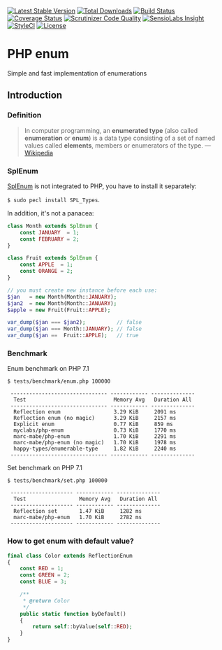 [![Latest Stable Version](https://img.shields.io/packagist/v/gpslab/enum.svg?maxAge=3600&label=stable)](https://packagist.org/packages/gpslab/enum)
[![Total Downloads](https://img.shields.io/packagist/dt/gpslab/enum.svg?maxAge=3600)](https://packagist.org/packages/gpslab/enum)
[![Build Status](https://img.shields.io/travis/gpslab/enum.svg?maxAge=3600)](https://travis-ci.org/gpslab/enum)
[![Coverage Status](https://img.shields.io/coveralls/gpslab/enum.svg?maxAge=3600)](https://coveralls.io/github/gpslab/enum?branch=master)
[![Scrutinizer Code Quality](https://img.shields.io/scrutinizer/g/gpslab/enum.svg?maxAge=3600)](https://scrutinizer-ci.com/g/gpslab/enum/?branch=master)
[![SensioLabs Insight](https://img.shields.io/sensiolabs/i/535fd1c2-7b07-47e7-bcaa-702e081f31e8.svg?maxAge=3600&label=SLInsight)](https://insight.sensiolabs.com/projects/535fd1c2-7b07-47e7-bcaa-702e081f31e8)
[![StyleCI](https://styleci.io/repos/91466048/shield?branch=master)](https://styleci.io/repos/91466048)
[![License](https://img.shields.io/packagist/l/gpslab/enum.svg?maxAge=3600)](https://github.com/gpslab/enum)

# PHP enum

Simple and fast implementation of enumerations

## Introduction

### Definition

> In computer programming, an **enumerated type**
(also called **enumeration** or **enum**)
is a data type consisting of a set of named values called **elements**, members or enumerators of the type.
— [Wikipedia](http://en.wikipedia.org/wiki/Enumerated_type)

### SplEnum

[SplEnum](http://php.net/manual/en/class.splenum.php) is not integrated to PHP,
you have to install it separately:

`$ sudo pecl install SPL_Types`.

In addition, it's not a panacea:

```php
class Month extends SplEnum {
    const JANUARY  = 1;
    const FEBRUARY = 2;
}

class Fruit extends SplEnum {
    const APPLE  = 1;
    const ORANGE = 2;
}

// you must create new instance before each use:
$jan   = new Month(Month::JANUARY);
$jan2  = new Month(Month::JANUARY);
$apple = new Fruit(Fruit::APPLE);

var_dump($jan === $jan2);          // false
var_dump($jan === Month::JANUARY); // false
var_dump($jan ==  Fruit::APPLE);   // true
```

### Benchmark

Enum benchmark on PHP 7.1

```
$ tests/benchmark/enum.php 100000

 ------------------------------- ------------ --------------
  Test                            Memory Avg   Duration All
 ------------------------------- ------------ --------------
  Reflection enum                 3.29 KiB     2091 ms
  Reflection enum (no magic)      3.29 KiB     2157 ms
  Explicit enum                   0.77 KiB     859 ms
  myclabs/php-enum                0.73 KiB     1770 ms
  marc-mabe/php-enum              1.70 KiB     2291 ms
  marc-mabe/php-enum (no magic)   1.70 KiB     1978 ms
  happy-types/enumerable-type     1.82 KiB     2240 ms
 ------------------------------- ------------ --------------
```

Set benchmark on PHP 7.1

```
$ tests/benchmark/set.php 100000

 -------------------- ------------ --------------
  Test                 Memory Avg   Duration All
 -------------------- ------------ --------------
  Reflection set       1.47 KiB     1282 ms
  marc-mabe/php-enum   1.70 KiB     2782 ms
 -------------------- ------------ --------------
```

### How to get enum with default value?

```php
final class Color extends ReflectionEnum
{
    const RED = 1;
    const GREEN = 2;
    const BLUE = 3;

    /**
     * @return Color
     */
    public static function byDefault()
    {
        return self::byValue(self::RED);
    }
}
```
